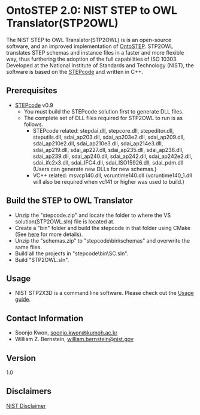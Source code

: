 # OntoSTEP 2.0: NIST STEP to OWL Translator(STP2OWL)
The NIST STEP to OWL Translator(STP2OWL) is is an open-source software, and an improved implementation of [OntoSTEP](https://www.nist.gov/services-resources/software/ontostep-plugin). STP2OWL translates STEP schemas and instance files in a faster and more flexible way, thus furthering the adoption of the full capabilities of ISO 10303. Developed at the National Institute of Standards and Technology (NIST), the software is based on the [STEPcode](https://github.com/stepcode/stepcode) and written in C++.

## Prerequisites
- [STEPcode](https://github.com/stepcode/stepcode) v0.9
  - You must build the STEPcode solution first to generate DLL files.
  - The complete set of DLL files required for STP2OWL to run is as follows.
    - STEPcode related: stepdai.dll, stepcore.dll, stepeditor.dll, steputils.dll, sdai_ap203.dll, sdai_ap203e2.dll, sdai_ap209.dll, sdai_ap210e2.dll, sdai_ap210e3.dll, sdai_ap214e3.dll, sdai_ap219.dll, sdai_ap227.dll, sdai_ap235.dll, sdai_ap238.dll, sdai_ap239.dll, sdai_ap240.dll, sdai_ap242.dll, sdai_ap242e2.dll, sdai_ifc2x3.dll, sdai_IFC4.dll, sdai_ISO15926.dll, sdai_pdm.dll (Users can generate new DLLs for new schemas.)
    - VC++ related: msvcp140.dll, vcruntime140.dll (vcruntime140_1.dll will also be required when vc141 or higher was used to build.)

## Build the STEP to OWL Translator
- Unzip the "stepcode.zip" and locate the folder to where the VS solution(STP2OWL.sln) file is located at.
- Create a "bin" folder and build the stepcode in that folder using CMake (See [here](https://github.com/stepcode/stepcode/blob/master/INSTALL) for more details).
- Unzip the "schemas.zip" to "stepcode\bin\schemas" and overwrite the same files.
- Build all the projects in "stepcode\bin\SC.sln".
- Build "STP2OWL.sln".

## Usage
- NIST STP2X3D is a command line software. Please check out the [Usage guide](USAGE.md).

## Contact Information
- Soonjo Kwon, soonjo.kwon@kumoh.ac.kr
- William Z. Bernstein, william.bernstein@nist.gov

## Version
1.0

## Disclaimers
[NIST Disclaimer](https://www.nist.gov/disclaimer)


